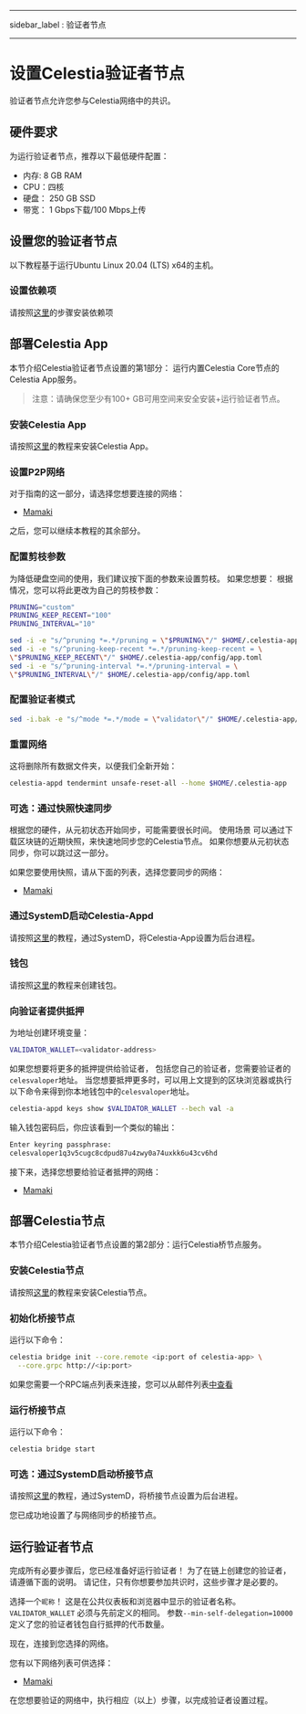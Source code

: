 - - -
sidebar_label : 验证者节点
- - -

# 设置Celestia验证者节点

验证者节点允许您参与Celestia网络中的共识。

## 硬件要求

为运行验证者节点，推荐以下最低硬件配置：

* 内存: 8 GB RAM
* CPU：四核
* 硬盘： 250 GB SSD
* 带宽： 1 Gbps下载/100 Mbps上传

## 设置您的验证者节点

以下教程基于运行Ubuntu Linux 20.04 (LTS) x64的主机。

### 设置依赖项

请按照[这里](../developers/environment.md)的步骤安装依赖项

## 部署Celestia App

本节介绍Celestia验证者节点设置的第1部分： 运行内置Celestia Core节点的Celestia App服务。

> 注意：请确保您至少有100+ GB可用空间来安全安装+运行验证者节点。

### 安装Celestia App

请按照[这里](../developers/celestia-app.md)的教程来安装Celestia App。

### 设置P2P网络

对于指南的这一部分，请选择您想要连接的网络：

* [Mamaki](./mamaki-testnet.md#setup-p2p-network)

之后，您可以继续本教程的其余部分。

### 配置剪枝参数

为降低硬盘空间的使用，我们建议按下面的参数来设置剪枝。 如果您想要： 根据情况，您可以将此更改为自己的剪枝参数：

```sh
PRUNING="custom"
PRUNING_KEEP_RECENT="100"
PRUNING_INTERVAL="10"

sed -i -e "s/^pruning *=.*/pruning = \"$PRUNING\"/" $HOME/.celestia-app/config/app.toml
sed -i -e "s/^pruning-keep-recent *=.*/pruning-keep-recent = \
\"$PRUNING_KEEP_RECENT\"/" $HOME/.celestia-app/config/app.toml
sed -i -e "s/^pruning-interval *=.*/pruning-interval = \
\"$PRUNING_INTERVAL\"/" $HOME/.celestia-app/config/app.toml
```

### 配置验证者模式

```sh
sed -i.bak -e "s/^mode *=.*/mode = \"validator\"/" $HOME/.celestia-app/config/config.toml
```

### 重置网络

这将删除所有数据文件夹，以便我们全新开始：

```sh
celestia-appd tendermint unsafe-reset-all --home $HOME/.celestia-app
```

### 可选：通过快照快速同步

根据您的硬件，从元初状态开始同步，可能需要很长时间。 使用场景 可以通过下载区块链的近期快照，来快速地同步您的Celestia节点。 如果你想要从元初状态同步，你可以跳过这一部分。

如果您要使用快照，请从下面的列表，选择您要同步的网络：

* [Mamaki](./mamaki-testnet.md#quick-sync-with-snapshot)

### 通过SystemD启动Celestia-Appd

请按照[这里](./systemd.md#start-the-celestia-app-with-systemd)的教程，通过SystemD，将Celestia-App设置为后台进程。

### 钱包

请按照[这里](../developers/wallet.md)的教程来创建钱包。

### 向验证者提供抵押

为地址创建环境变量：

```sh
VALIDATOR_WALLET=<validator-address>
```

如果您想要将更多的抵押提供给验证者， 包括您自己的验证者，您需要验证者的`celesvaloper`地址。 当您想要抵押更多时，可以用上文提到的区块浏览器或执行以下命令来得到你本地钱包中的`celesvaloper`地址。

```sh
celestia-appd keys show $VALIDATOR_WALLET --bech val -a
```

输入钱包密码后，你应该看到一个类似的输出：

```sh
Enter keyring passphrase:
celesvaloper1q3v5cugc8cdpud87u4zwy0a74uxkk6u43cv6hd
```

接下来，选择您想要给验证者抵押的网络：

* [Mamaki](./mamaki-testnet.md#delegate-to-a-validator)

## 部署Celestia节点

本节介绍Celestia验证者节点设置的第2部分：运行Celestia桥节点服务。

### 安装Celestia节点

请按照[这里](../developers/celestia-node.md)的教程来安装Celestia节点。

### 初始化桥接节点

运行以下命令：

```sh
celestia bridge init --core.remote <ip:port of celestia-app> \
  --core.grpc http://<ip:port>
```

如果您需要一个RPC端点列表来连接，您可以从邮件列表[中查看](./mamaki-testnet.md#rpc-endpoints)

### 运行桥接节点

运行以下命令：

```sh
celestia bridge start
```

### 可选：通过SystemD启动桥接节点

请按照[这里](./systemd.md#celestia-bridge-node)的教程，通过SystemD，将桥接节点设置为后台进程。

您已成功地设置了与网络同步的桥接节点。

## 运行验证者节点

完成所有必要步骤后，您已经准备好运行验证者！ 为了在链上创建您的验证者，请遵循下面的说明。 请记住，只有你想要参加共识时，这些步骤才是必要的。

选择一个`昵称`！ 这是在公共仪表板和浏览器中显示的验证者名称。 `VALIDATOR_WALLET` 必须与先前定义的相同。 参数`--min-self-delegation=10000`定义了您的验证者钱包自行抵押的代币数量。

现在，连接到您选择的网络。

您有以下网络列表可供选择：

* [Mamaki](./mamaki-testnet.md#connect-validator)

在您想要验证的网络中，执行相应（以上）步骤，以完成验证者设置过程。
